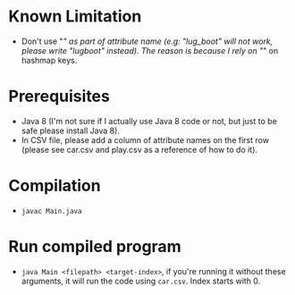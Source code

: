 # Known Limitation
- Don't use "_" as part of attribute name (e.g: "lug_boot" will not work, please write "lugboot" instead).
The reason is because I rely on "_" on hashmap keys.

# Prerequisites
- Java 8 (I'm not sure if I actually use Java 8 code or not, but just to be safe please install Java 8).
- In CSV file, please add a column of attribute names on the first row (please see car.csv and play.csv as a reference of how to do it).

# Compilation
- ```javac Main.java```

# Run compiled program
- ```java Main <filepath> <target-index>```, if you're running it without these arguments, it will run the code using `car.csv`. Index starts with 0.